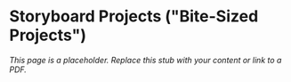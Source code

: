 #    Storyboard Projects ("Bite-Sized Projects")

_This page is a placeholder. Replace this stub with your content or link to a PDF._
